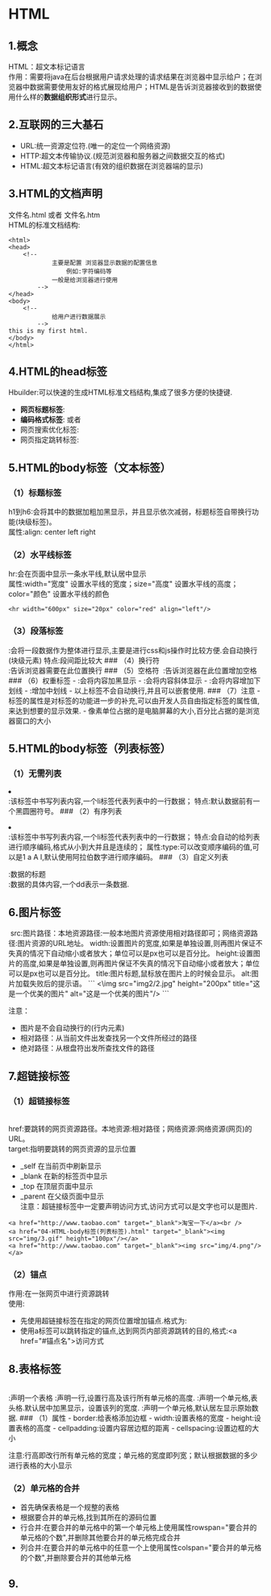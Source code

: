 ﻿# HTML

## 1.概念
HTML：超文本标记语言  
作用：需要将java在后台根据用户请求处理的请求结果在浏览器中显示给户；在浏览器中数据需要使用友好的格式展现给用户；HTML是告诉浏览器接收到的数据使用什么样的**数据组织形式**进行显示。

## 2.互联网的三大基石
- URL:统一资源定位符.(唯一的定位一个网络资源)
- HTTP:超文本传输协议.(规范浏览器和服务器之间数据交互的格式)
- HTML:超文本标记语言(有效的组织数据在浏览器端的显示)

## 3.HTML的文档声明
文件名.html 或者 文件名.htm  
HTML的标准文档结构:  
```
<html>
<head>
	<!--
			主要是配置 浏览器显示数据的配置信息
				例如:字符编码等
			一般是给浏览器进行使用
		-->
</head>
<body>
	<!--
			给用户进行数据展示
		-->
this is my first html.
</body>
</html>
```  

## 4.HTML的head标签
Hbuilder:可以快速的生成HTML标准文档结构,集成了很多方便的快捷键.  
- **网页标题标签**:<title>HTML学习</title>
- **编码格式标签**:<meta charset="utf-8"/> 或者 <meta http-equiv="content-type" content="text/html;charset=utf-8"/>
- 网页搜索优化标签:<meta name="keywords" content="HTML,SXT,Klaus,1006" /><!-- 网页关键字 --> <meta name="descrition" content="很好"/><!--网页描述--> <meta name="author" content="Mr.kang" /><!--网页作者-->
- 网页指定跳转标签:<meta http-equiv="refresh" content="5;url=http://www.baidu.com"/>  

## 5.HTML的body标签（文本标签）
### （1）标题标签
h1到h6:会将其中的数据加粗加黑显示，并且显示依次减弱，标题标签自带换行功能(块级标签)。  
属性:align: center left right
### （2）水平线标签
hr:会在页面中显示一条水平线,默认居中显示  
属性:width="宽度" 设置水平线的宽度；size="高度"  设置水平线的高度；color="颜色" 设置水平线的颜色  
```
<hr width="600px" size="20px" color="red" align="left"/>
```  
### （3）段落标签
<p></p>:会将一段数据作为整体进行显示,主要是进行css和js操作时比较方便.会自动换行(块级元素)  
特点:段间距比较大
### （4）换行符
<br/>:告诉浏览器需要在此位置换行
### （5）空格符
&nbsp:告诉浏览器在此位置增加空格
### （6）权重标签
- <b></b>:会将内容加黑显示
- <i></i>:会将内容斜体显示
- <u></u>:会将内容增加下划线
- <del></del>:增加中划线
- 以上标签不会自动换行,并且可以嵌套使用.  
### （7）注意
- 标签的属性是对标签的功能进一步的补充,可以由开发人员自由指定标签的属性值,来达到想要的显示效果.
- 像素单位占据的是电脑屏幕的大小,百分比占据的是浏览器窗口的大小

## 5.HTML的body标签（列表标签）
### （1）无需列表<ul></ul>
<li></li>:该标签中书写列表内容,一个li标签代表列表中的一行数据；  
特点:默认数据前有一个黑圆圈符号。
### （2）有序列表<ol></ol>
<li></li>:该标签中书写列表内容,一个li标签代表列表中的一行数据；  
特点:会自动的给列表进行顺序编码,格式从小到大并且是连续的；  
属性:type:可以改变顺序编码的值,可以是1 a A I,默认使用阿拉伯数字进行顺序编码。
### （3）自定义列表<dl></dl>
<dt></dt>:数据的标题  
<dd></dd>:数据的具体内容,一个dd表示一条数据.

## 6.图片标签
<img/>  
src:图片路径：本地资源路径:一般本地图片资源使用相对路径即可；网络资源路径:图片资源的URL地址。  
width:设置图片的宽度,如果是单独设置,则再图片保证不失真的情况下自动缩小或者放大；单位可以是px也可以是百分比。  
height:设置图片的高度,如果是单独设置,则再图片保证不失真的情况下自动缩小或者放大；单位可以是px也可以是百分比。  
title:图片标题,鼠标放在图片上的时候会显示。  
alt:图片加载失败后的提示语。  
```
<\img src="img2/2.jpg"  height="200px" title="这是一个优美的图片" alt="这是一个优美的图片"/>
```

注意：
- 图片是不会自动换行的(行内元素)
- 相对路径：从当前文件出发查找另一个文件所经过的路径
- 绝对路径：从根盘符出发所查找文件的路径

## 7.超链接标签 
### （1）超链接标签
<a></a>  
href:要跳转的网页资源路径。本地资源:相对路径；网络资源:网络资源(网页)的URL。  
target:指明要跳转的网页资源的显示位置
- _self   在当前页中刷新显示
- _blank  在新的标签页中显示
- _top	在顶层页面中显示
- _parent 在父级页面中显示  
注意：超链接标签中一定要声明访问方式,访问方式可以是文字也可以是图片.
```
<a href="http://www.taobao.com" target="_blank">淘宝一下</a><br />
<a href="04-HTML-body标签(列表标签).html" target="_blank"><img src="img/3.gif" height="100px"/></a>
<a href="http://www.taobao.com" target="_blank"><img src="img/4.png"/></a>
```  
### （2）锚点
作用:在一张网页中进行资源跳转  
使用:
- 先使用超链接标签在指定的网页位置增加锚点.格式为:<a name="锚点名"></a>
- 使用a标签可以跳转指定的锚点,达到网页内部资源跳转的目的,格式:\<a href="#锚点名">访问方式</a>

## 8.表格标签
<table></table>:声明一个表格  
<tr></tr>:声明一行,设置行高及该行所有单元格的高度.  
<th></th>:声明一个单元格,表头格.默认居中加黑显示，设置该列的宽度.  
<td></td>:声明一个单元格,默认居左显示原始数据.  
### （1）属性
- border:给表格添加边框
- width:设置表格的宽度
- height:设置表格的高度
- cellpadding:设置内容居边框的距离
- cellspacing:设置边框的大小  

注意:行高即改行所有单元格的宽度；单元格的宽度即列宽；默认根据数据的多少进行表格的大小显示
### （2）单元格的合并
- 首先确保表格是一个规整的表格
- 根据要合并的单元格,找到其所在的源码位置
- 行合并:在要合并的单元格中的第一个单元格上使用属性rowspan="要合并的单元格的个数",并删除其他要合并的单元格完成合并
- 列合并:在要合并的单元格中的任意一个上使用属性colspan="要合并的单元格的个数",并删除要合并的其他单元格

## 9.












